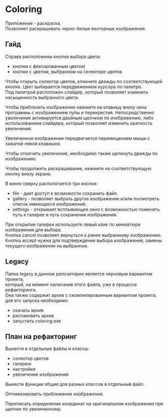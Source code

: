 # Coloring

Приложение - раскраска.  
Позволяет раскрашивать черно-белые векторные изображения.

## Гайд
Справа расположены кнопки выбора цвета:  
 - кнопки с фиксированным цветом
 - кнопки с цветом, выбранном на селекторе цветов  
 
Чтобы открыть селектор цветов, кликните дважды по соответствующей кнопке. 
Цвет выбирается передвижением курсора по палитре.  
Под палитрой расположен слайдер, который позволяет изменить насыщенность выбранного цвета.  
  
Чтобы приблизить изображение нажмите на клавишу внизу окна программы с изображением лупы и перекрестия.
Непосредственно увеличение активируется двойным щелчком по изображению, либо использованием слайдера, который позволяет изменить кратность увеличения. 

Увеличенное изображение передвигается перемещением мыши с зажатой левой клавишей.  
  
Чтобы откючить увеличение, необходимо также щелкнуть дважды по изображению.

Чтобы продолжить раскрашивание, нажмите на соответствующую кнопку внизу экрана.

В меню сверху распологается три кнопки:
 - file - дает доступ к возможости сохранить файл.  
 - gallery - позволяет выбрать другое изображение и/или посмотреть список имеющихся изображений.  
 - settings - открывает всплывающее окно с возможностью поменять путь к галерее и путь сохранения изображения.
 
 При открытии галереи используете левый клик по миниатюре изображения для выбора.  
 Кнопка cancel позволяет вернуться к ранее выбранному изображению.
 Кнопка accept нужна для подтверждения выбора изображения, замены текущего изображения на выбранное.
 
 ## Legacy
 Папка legacy в данном репозитории является черновым вариантом проекта,  
 который, на момент написания этого файла, уже в процессе рефакторинга.  
 Она также содержит архив с скомпилированным вариантом проекта, для его запуска необходимо:  
 - скачать архив  
 - распаковать архив  
 - запустить coloring.exe
  
## План на рефакторинг
Вынести в отдельные файлы и классы:
 - селектор цветов  
 - галерею  
 - настройки  
 - увеличение изображения  
  
Вынести функции общие для разных классов в отдельный файл.  
  
Оптимизировать приближение изображения.  
  
Переписать определение координат на оригинальном изображении при щелчке по увеличенному.
